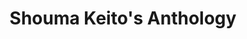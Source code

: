 --- 
title: "Shouma Keito's Anthology"
publishdate: "2019-1-21T16:48:46+02:00"
src: "https://365manga.net/manga/shouma-keito-s-anthology"
image: "https://data.365manga.net/images/thumbnails/32442-shouma-keito-s-anthology.jpg"
description: " A collection of Shouma Keito's oneshots from Pixiv."
---